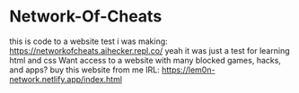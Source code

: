 # Network-Of-Cheats
this is code to a website test i was making:
https://networkofcheats.aihecker.repl.co/
yeah it was just a test for learning html and css
Want access to a website with many blocked games, hacks, and apps? buy this website from me IRL:
https://lem0n-network.netlify.app/index.html
